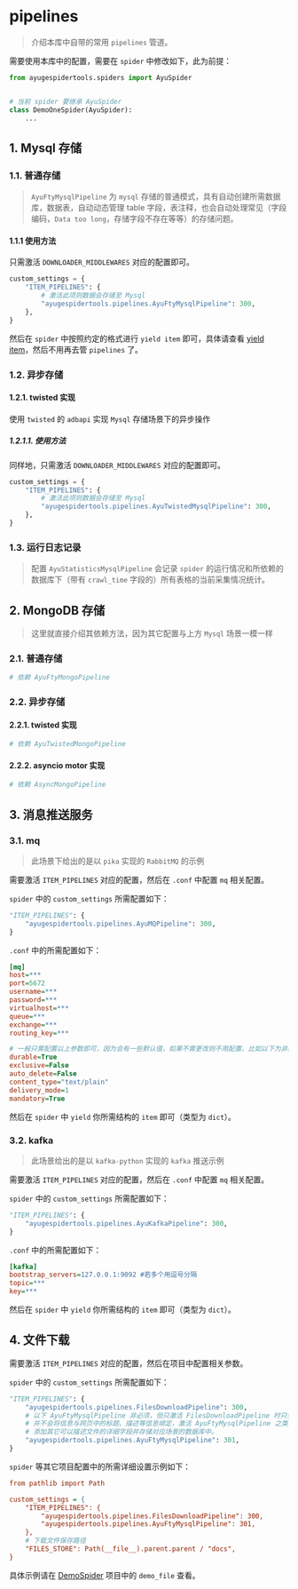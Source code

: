 # pipelines

> 介绍本库中自带的常用 `pipelines` 管道。

需要使用本库中的配置，需要在 `spider` 中修改如下，此为前提：

```python
from ayugespidertools.spiders import AyuSpider


# 当前 spider 要继承 AyuSpider
class DemoOneSpider(AyuSpider):
    ...
```

## 1. Mysql 存储

### 1.1. 普通存储

> `AyuFtyMysqlPipeline` 为 `mysql` 存储的普通模式，具有自动创建所需数据库，数据表，自动动态管理 table 字段，表注释，也会自动处理常见（字段编码，`Data too long`，存储字段不存在等等）的存储问题。

#### 1.1.1 使用方法

只需激活 `DOWNLOADER_MIDDLEWARES` 对应的配置即可。

```python
custom_settings = {
    "ITEM_PIPELINES": {
        # 激活此项则数据会存储至 Mysql
        "ayugespidertools.pipelines.AyuFtyMysqlPipeline": 300,
    },
}
```

然后在 `spider` 中按照约定的格式进行 `yield item` 即可，具体请查看 [yield item](https://ayugespidertools.readthedocs.io/en/latest/topics/items.html#yield-item)，然后不用再去管 `pipelines` 了。

### 1.2. 异步存储

#### 1.2.1. twisted 实现

使用 `twisted` 的 `adbapi` 实现 `Mysql` 存储场景下的异步操作

##### 1.2.1.1. 使用方法

同样地，只需激活 `DOWNLOADER_MIDDLEWARES` 对应的配置即可。

```python
custom_settings = {
    "ITEM_PIPELINES": {
        # 激活此项则数据会存储至 Mysql
        "ayugespidertools.pipelines.AyuTwistedMysqlPipeline": 300,
    },
}
```

### 1.3. 运行日志记录

> 配置 `AyuStatisticsMysqlPipeline` 会记录 `spider` 的运行情况和所依赖的数据库下（带有 `crawl_time` 字段的）所有表格的当前采集情况统计。

## 2. MongoDB 存储

> 这里就直接介绍其依赖方法，因为其它配置与上方 `Mysql` 场景一模一样

### 2.1. 普通存储

```python
# 依赖 AyuFtyMongoPipeline
```

### 2.2. 异步存储

#### 2.2.1. twisted 实现

```python
# 依赖 AyuTwistedMongoPipeline
```

#### 2.2.2. asyncio motor 实现

```python
# 依赖 AsyncMongoPipeline
```

## 3. 消息推送服务

### 3.1. mq

> 此场景下给出的是以 `pika` 实现的 `RabbitMQ` 的示例

需要激活 `ITEM_PIPELINES` 对应的配置，然后在 `.conf` 中配置 `mq` 相关配置。

`spider` 中的 `custom_settings` 所需配置如下：

```python
"ITEM_PIPELINES": {
    "ayugespidertools.pipelines.AyuMQPipeline": 300,
}
```

`.conf` 中的所需配置如下：

```ini
[mq]
host=***
port=5672
username=***
password=***
virtualhost=***
queue=***
exchange=***
routing_key=***

# 一般只需配置以上参数即可，因为会有一些默认值，如果不需更改则不用配置，比如以下为非必须参数及其默认值：
durable=True
exclusive=False
auto_delete=False
content_type="text/plain"
delivery_mode=1
mandatory=True
```

然后在 `spider` 中 `yield` 你所需结构的 `item` 即可（类型为 `dict`）。

### 3.2. kafka

> 此场景给出的是以 `kafka-python` 实现的 `kafka` 推送示例

需要激活 `ITEM_PIPELINES` 对应的配置，然后在 `.conf` 中配置 `mq` 相关配置。

`spider` 中的 `custom_settings` 所需配置如下：

```python
"ITEM_PIPELINES": {
    "ayugespidertools.pipelines.AyuKafkaPipeline": 300,
}
```

`.conf` 中的所需配置如下：

```ini
[kafka]
bootstrap_servers=127.0.0.1:9092 #若多个用逗号分隔
topic=***
key=***
```

然后在 `spider` 中 `yield` 你所需结构的 `item` 即可（类型为 `dict`）。

## 4. 文件下载

需要激活 `ITEM_PIPELINES` 对应的配置，然后在项目中配置相关参数。

`spider` 中的 `custom_settings` 所需配置如下：

```python
"ITEM_PIPELINES": {
    "ayugespidertools.pipelines.FilesDownloadPipeline": 300,
    # 以下 AyuFtyMysqlPipeline 非必须，但只激活 FilesDownloadPipeline 时只会下载文件，但是
    # 并不会将信息与网页中的标题、描述等信息绑定，激活 AyuFtyMysqlPipeline 之类的选项后，可以自行
    # 添加其它可以描述文件的详细字段并存储对应场景的数据库中。
    "ayugespidertools.pipelines.AyuFtyMysqlPipeline": 301,
}
```

`spider` 等其它项目配置中的所需详细设置示例如下：

```ini
from pathlib import Path

custom_settings = {
    "ITEM_PIPELINES": {
        "ayugespidertools.pipelines.FilesDownloadPipeline": 300,
        "ayugespidertools.pipelines.AyuFtyMysqlPipeline": 301,
    },
    # 下载文件保存路径
    "FILES_STORE": Path(__file__).parent.parent / "docs",
}
```

具体示例请在 [DemoSpider](https://github.com/shengchenyang/DemoSpider) 项目中的 `demo_file` 查看。
